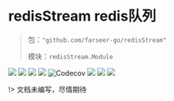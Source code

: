 # redisStream redis队列
> 包：`"github.com/farseer-go/redisStream"`
>
> 模块：`redisStream.Module`

![](https://img.shields.io/github/stars/farseer-go?style=social)
![](https://img.shields.io/github/license/farseer-go/redisStream)
![](https://img.shields.io/github/go-mod/go-version/farseer-go/redisStream)
![](https://img.shields.io/github/v/release/farseer-go/redisStream)
![Codecov](https://img.shields.io/codecov/c/github/farseer-go/redisStream)
![](https://img.shields.io/github/languages/code-size/farseer-go/redisStream)
![](https://img.shields.io/github/directory-file-count/farseer-go/redisStream)
![](https://goreportcard.com/badge/github.com/farseer-go/redisStream)

!> 文档未编写，尽情期待